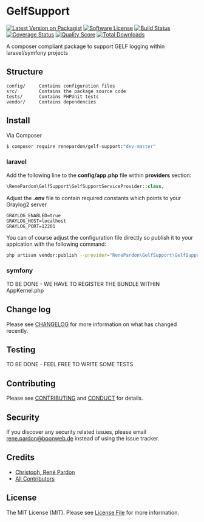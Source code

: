 # GelfSupport

[![Latest Version on Packagist][ico-version]][link-packagist]
[![Software License][ico-license]](LICENSE.md)
[![Build Status][ico-travis]][link-travis]
[![Coverage Status][ico-scrutinizer]][link-scrutinizer]
[![Quality Score][ico-code-quality]][link-code-quality]
[![Total Downloads][ico-downloads]][link-downloads]

A composer compliant package to support GELF logging within laravel/symfony projects

## Structure

```
config/     Contains configuration files
src/        Contains the package source code
tests/      Contains PHPUnit tests
vendor/     Contains dependencies
```

## Install

Via Composer

``` bash
$ composer require renepardon/gelf-support:"dev-master"
```

### laravel

Add the following line to the **config/app.php** file within **providers** section:

``` php
\RenePardon\GelfSupport\GelfSupportServiceProvider::class,
```

Adjust the **.env** file to contain required constants which points to your Graylog2 server

```
GRAYLOG_ENABLED=true
GRAYLOG_HOST=localhost
GRAYLOG_PORT=12201
```

You can of course adjust the configuration file directly so publish it to your appication with the following command:

``` bash
php artisan vendor:publish --provider="RenePardon\GelfSupport\GelfSupportServiceProvider" --tag="config"
```

### symfony

TO BE DONE - WE HAVE TO REGISTER THE BUNDLE WITHIN AppKernel.php

## Change log

Please see [CHANGELOG](CHANGELOG.md) for more information on what has changed recently.

## Testing

TO BE DONE - FEEL FREE TO WRITE SOME TESTS

## Contributing

Please see [CONTRIBUTING](CONTRIBUTING.md) and [CONDUCT](CONDUCT.md) for details.

## Security

If you discover any security related issues, please email rene.pardon@boonweb.de instead of using the issue tracker.

## Credits

- [Christoph, René Pardon][link-author]
- [All Contributors][link-contributors]

## License

The MIT License (MIT). Please see [License File](LICENSE.md) for more information.

[ico-version]: https://img.shields.io/packagist/v/renepardon/gelf-support.svg?style=flat-square
[ico-license]: https://img.shields.io/badge/license-MIT-brightgreen.svg?style=flat-square
[ico-travis]: https://img.shields.io/travis/renepardon/gelf-support/master.svg?style=flat-square
[ico-scrutinizer]: https://img.shields.io/scrutinizer/coverage/g/renepardon/gelf-support.svg?style=flat-square
[ico-code-quality]: https://img.shields.io/scrutinizer/g/renepardon/gelf-support.svg?style=flat-square
[ico-downloads]: https://img.shields.io/packagist/dt/renepardon/gelf-support.svg?style=flat-square

[link-packagist]: https://packagist.org/packages/renepardon/gelf-support
[link-travis]: https://travis-ci.org/renepardon/gelf-support
[link-scrutinizer]: https://scrutinizer-ci.com/g/renepardon/gelf-support/code-structure
[link-code-quality]: https://scrutinizer-ci.com/g/renepardon/gelf-support
[link-downloads]: https://packagist.org/packages/renepardon/gelf-support
[link-author]: https://github.com/renepardon
[link-contributors]: ../../contributors
